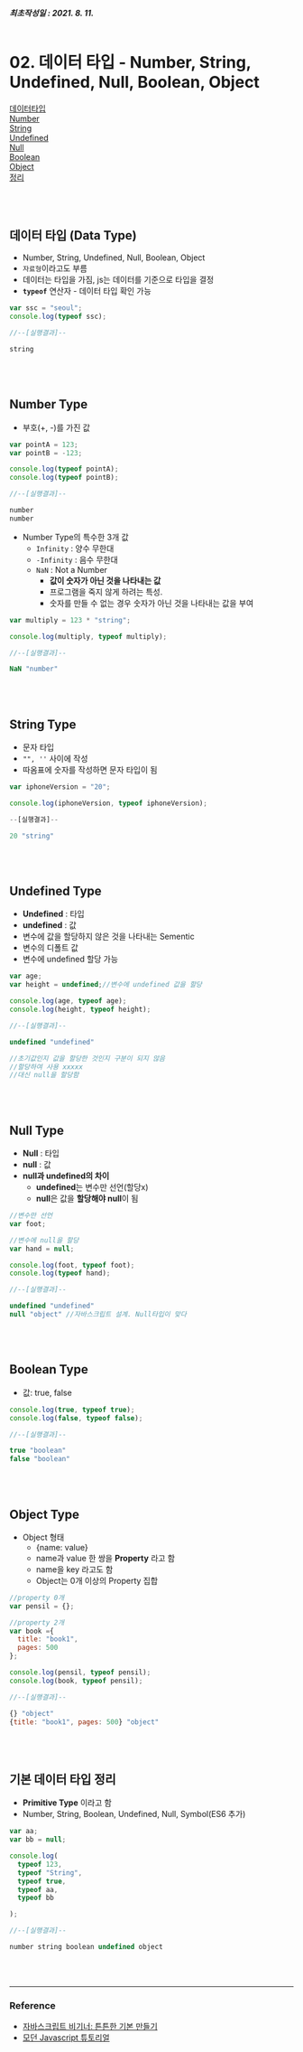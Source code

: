 ##### 최초작성일 : 2021. 8. 11.<br><br>
# 02. 데이터 타입 - Number, String, Undefined, Null, Boolean, Object
[데이터타입](#데이터-타입-data-type)  
[Number](#number-type)  
[String](#string-type)  
[Undefined](#undefined-type)  
[Null](#null-type)  
[Boolean](#boolean-type)  
[Object](#object-type)  
[정리](#기본-데이터-타입-정리)

<br><br>

## **데이터 타입 (Data Type)**
- Number, String, Undefined, Null, Boolean, Object
- `자료형`이라고도 부름
- 데이터는 타입을 가짐, js는 데이터를 기준으로 타입을 결정
- **`typeof`** 연산자 - 데이터 타입 확인 가능

```js
var ssc = "seoul";
console.log(typeof ssc);

//--[실행결과]--

string
```

<br><br>

## **Number Type**
- 부호(+, -)를 가진 값

```js
var pointA = 123;
var pointB = -123;

console.log(typeof pointA);
console.log(typeof pointB);

//--[실행결과]--

number
number
```

- Number Type의 특수한 3개 값
  - `Infinity` : 양수 무한대
  - `-Infinity` : 음수 무한대
  - `NaN` : Not a Number
    - **값이 숫자가 아닌 것을 나타내는 값**
    - 프로그램을 죽지 않게 하려는 특성.
    - 숫자를 만들 수 없는 경우 숫자가 아닌 것을 나타내는 값을 부여
```js
var multiply = 123 * "string";

console.log(multiply, typeof multiply);

//--[실행결과]--

NaN "number"
```

<br><br>

## **String Type**
- 문자 타입
- `"", ''` 사이에 작성
- 따옴표에 숫자를 작성하면 문자 타입이 됨

```js
var iphoneVersion = "20";

console.log(iphoneVersion, typeof iphoneVersion);

--[실행결과]--

20 "string"
```

<br><br>

## **Undefined Type**
- **Undefined** : 타입
- **undefined** : 값
- 변수에 값을 할당하지 않은 것을 나타내는 Sementic
- 변수의 디폴트 값
- 변수에 undefined 할당 가능

```js
var age;
var height = undefined;//변수에 undefined 값을 할당

console.log(age, typeof age);
console.log(height, typeof height);

//--[실행결과]--

undefined "undefined"

//초기값인지 값을 할당한 것인지 구분이 되지 않음
//할당하여 사용 xxxxx
//대신 null을 할당함
```

<br><br>

## **Null Type**
- **Null** : 타입
- **null** : 값
- **null과 undefined의 차이**
  -  **undefined**는 변수만 선언(할당x)
  -  **null**은 값을 **할당해야 null**이 됨

```js
//변수만 선언
var foot;

//변수에 null을 할당
var hand = null;

console.log(foot, typeof foot);
console.log(typeof hand);

//--[실행결과]--

undefined "undefined"
null "object" //자바스크립트 설계. Null타입이 맞다
```

<br><br>

## **Boolean Type**
- 값: true, false
```js
console.log(true, typeof true);
console.log(false, typeof false);

//--[실행결과]--

true "boolean"
false "boolean"
```

<br><br>

## **Object Type**
- Object 형태
  - {name: value}
  - name과 value 한 쌍을 **Property** 라고 함
  - name을 key 라고도 함
  - Object는 0개 이상의 Property 집합

```js
//property 0개
var pensil = {};

//property 2개
var book ={
  title: "book1",
  pages: 500
};

console.log(pensil, typeof pensil);
console.log(book, typeof pensil);

//--[실행결과]--

{} "object"
{title: "book1", pages: 500} "object"
```
<br><br>

## **기본 데이터 타입 정리**
- **Primitive Type** 이라고 함
- Number, String, Boolean, Undefined, Null, Symbol(ES6 추가)

```js
var aa;
var bb = null;

console.log(
  typeof 123,
  typeof "String",
  typeof true,
  typeof aa,
  typeof bb

);

//--[실행결과]--

number string boolean undefined object
```
<br><br>

---
### **Reference**
- [자바스크립트 비기너: 튼튼한 기본 만들기](https://www.inflearn.com/course/%EC%9E%90%EB%B0%94%EC%8A%A4%ED%81%AC%EB%A6%BD%ED%8A%B8-%EB%B9%84%EA%B8%B0%EB%84%88)
- [모던 Javascript 튜토리얼](https://ko.javascript.info/)

